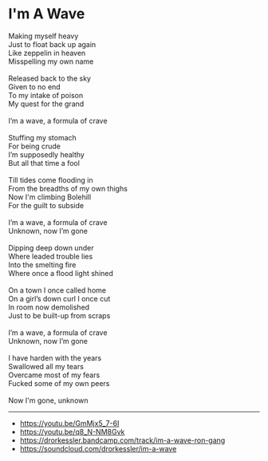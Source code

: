 # I'm A Wave

Making myself heavy \
Just to float back up again \
Like zeppelin in heaven\
Misspelling my own name\
\
Released back to the sky\
Given to no end\
To my intake of poison \
My quest for the grand\
\
I’m a wave, a formula of crave\
\
Stuffing my stomach \
For being crude\
I’m supposedly healthy\
But all that time a fool\
\
Till tides come flooding in \
From the breadths of my own thighs\
Now I'm climbing Bolehill\
For the guilt to subside\
\
I’m a wave, a formula of crave\
Unknown, now I’m gone \
\
Dipping deep down under\
Where leaded trouble lies\
Into the smelting fire\
Where once a flood light shined\
\
On a town I once called home\
On a girl’s down curl I once cut\
In room now demolished\
Just to be built-up from scraps\
\
I’m a wave, a formula of crave\
Unknown, now I’m gone \
\
I have harden with the years\
Swallowed all my tears\
Overcame most of my fears\
Fucked some of my own peers\
\
Now I'm gone, unknown

---
- https://youtu.be/GmMjx5_7-6I
- https://youtu.be/q8_N-NM8Gvk
- https://drorkessler.bandcamp.com/track/im-a-wave-ron-gang
- https://soundcloud.com/drorkessler/im-a-wave
